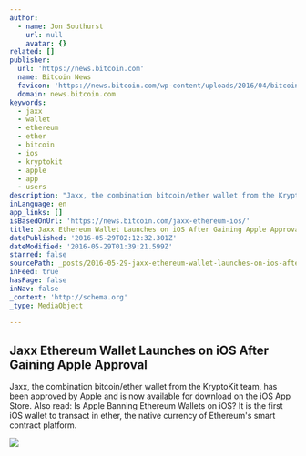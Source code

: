 ```yaml
---
author:
  - name: Jon Southurst
    url: null
    avatar: {}
related: []
publisher:
  url: 'https://news.bitcoin.com'
  name: Bitcoin News
  favicon: 'https://news.bitcoin.com/wp-content/uploads/2016/04/bitcoin_fav.png'
  domain: news.bitcoin.com
keywords:
  - jaxx
  - wallet
  - ethereum
  - ether
  - bitcoin
  - ios
  - kryptokit
  - apple
  - app
  - users
description: "Jaxx, the combination bitcoin/ether wallet from the KryptoKit team, has been approved by Apple and is now available for download on the iOS App Store. Also read: Is Apple Banning Ethereum Wallets on iOS? It is the first iOS wallet to transact in ether, the native currency of Ethereum's smart contract platform."
inLanguage: en
app_links: []
isBasedOnUrl: 'https://news.bitcoin.com/jaxx-ethereum-ios/'
title: Jaxx Ethereum Wallet Launches on iOS After Gaining Apple Approval
datePublished: '2016-05-29T02:12:32.301Z'
dateModified: '2016-05-29T01:39:21.599Z'
starred: false
sourcePath: _posts/2016-05-29-jaxx-ethereum-wallet-launches-on-ios-after-gaining-apple-app.md
inFeed: true
hasPage: false
inNav: false
_context: 'http://schema.org'
_type: MediaObject

---
```

<article style=""><h1>Jaxx Ethereum Wallet Launches on iOS After Gaining Apple Approval</h1><p>Jaxx, the combination bitcoin/ether wallet from the KryptoKit team, has been approved by Apple and is now available for download on the iOS App Store. Also read: Is Apple Banning Ethereum Wallets on iOS? It is the first iOS wallet to transact in ether, the native currency of Ethereum's smart contract platform.</p><img src="https://news.bitcoin.com/wp-content/uploads/2016/05/Apple-logo-black-background.jpg" /></article>